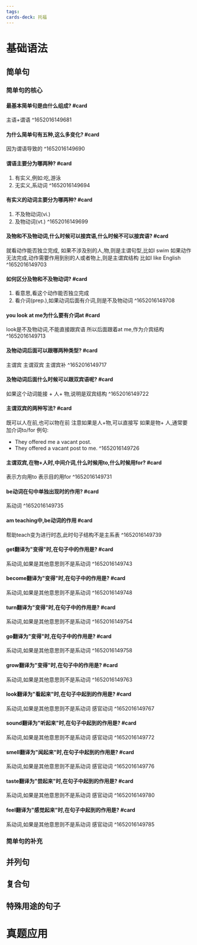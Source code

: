 ```yaml
---
tags: 
cards-deck: 托福
---
```


# 基础语法

## 简单句
### 简单句的核心

#### 最基本简单句是由什么组成? #card 
主语+谓语
^1652016149681

#### 为什么简单句有五种,这么多变化? #card 
因为谓语导致的
^1652016149690

#### 谓语主要分为哪两种? #card 
1. 有实义,例如:吃,游泳
2. 无实义,系动词
^1652016149694

#### 有实义的动词主要分为哪两种? #card 
1. 不及物动词(vi.)
2. 及物动词(vt.)
^1652016149699

#### 及物和不及物动词,什么时候可以接宾语,什么时候不可以接宾语? #card 
就看动作能否独立完成,
如果不涉及别的人,物,则是主谓句型,比如I swim
如果动作无法完成,动作需要作用到别的人或者物上,则是主谓宾结构 比如I like English
^1652016149703

#### 如何区分及物和不及物动词? #card 
1. 看意思,看这个动作能否独立完成
2. 看介词(prep.),如果动词后面有介词,则是不及物动词
^1652016149708

#### you look at me为什么要有介词at #card 
look是不及物动词,不能直接跟宾语
所以后面跟着at me,作为介宾结构
^1652016149713

#### 及物动词后面可以跟哪两种类型? #card 
主谓宾
主谓双宾
主谓宾补
^1652016149717


#### 及物动词后面什么时候可以跟双宾语呢? #card 
如果这个动词能接 + 人+ 物,说明是双宾结构
^1652016149722


#### 主谓双宾的两种写法? #card 
既可以人在前,也可以物在前
注意如果是人+物,可以直接写
如果是物+ 人,通常要加介词to/for
例句:
- They offered me a vacant post.
- They offered a vacant post to me.
^1652016149726


#### 主谓双宾,在物+人时,中间介词,什么时候用to,什么时候用for? #card 
表示方向用to
表示目的用for
^1652016149731

#### be动词在句中单独出现时的作用? #card 
系动词
^1652016149735

#### am teaching中,be动词的作用 #card 
帮助teach变为进行时态,此时句子结构不是主系表
^1652016149739

#### get翻译为"变得"时,在句子中的作用是? #card 
系动词,如果是其他意思则不是系动词
^1652016149743

#### become翻译为"变得"时,在句子中的作用是? #card 
系动词,如果是其他意思则不是系动词
^1652016149748

#### turn翻译为"变得"时,在句子中的作用是? #card 
系动词,如果是其他意思则不是系动词
^1652016149754

#### go翻译为"变得"时,在句子中的作用是? #card 
系动词,如果是其他意思则不是系动词
^1652016149758


#### grow翻译为"变得"时,在句子中的作用是? #card 
系动词,如果是其他意思则不是系动词
^1652016149763

#### look翻译为"看起来"时,在句子中起到的作用是? #card 
系动词,如果是其他意思则不是系动词
感官动词
^1652016149767

#### sound翻译为"听起来"时,在句子中起到的作用是? #card 
系动词,如果是其他意思则不是系动词
感官动词
^1652016149772

#### smell翻译为"闻起来"时,在句子中起到的作用是? #card 
系动词,如果是其他意思则不是系动词
感官动词
^1652016149776

#### taste翻译为"尝起来"时,在句子中起到的作用是? #card 
系动词,如果是其他意思则不是系动词
感官动词
^1652016149780

#### feel翻译为"感觉起来"时,在句子中起到的作用是? #card 
系动词,如果是其他意思则不是系动词
感官动词
^1652016149785



### 简单句的补充
## 并列句
## 复合句
## 特殊用途的句子

# 真题应用
